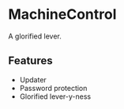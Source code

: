 # MachineControl
A glorified lever.
## Features
* Updater
* Password protection
* Glorified lever-y-ness
